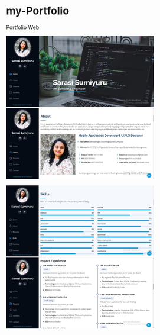 # my-Portfolio
Portfolio Web
<p float="left">
  
  <img src="/imges/a1.JPG" width="400" />
  <img src="/imges/a2.JPG" width="400" />
 
</p>
<p float="left">
  
  <img src="/imges/a3.JPG" width="400" />
  <img src="/imges/a4.JPG" width="400" />
 
</p>
